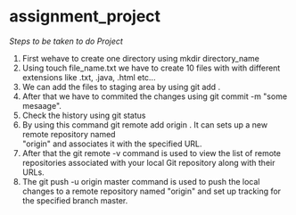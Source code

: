 # assignment_project
 *Steps to be taken to do Project*
 
 1. First wehave to create one directory using mkdir directory_name
 2. Using touch file_name.txt we have to create 10 files with with different extensions like .txt, .java,      .html etc...
 3. We can add the files to staging area by using git add .
 4. After that we have to commited the changes using git commit -m "some mesaage".
 5. Check the history using git status
 6. By using this command git remote add origin <url>. It can sets up a new remote repository named     
    "origin" and associates it with the specified URL.
 7. After that the git remote -v command is used to view the list of remote repositories associated with 
    your local Git repository along with their URLs.
 8. The git push -u origin master command is used to push the local changes to a remote repository named 
    "origin" and set up tracking for the specified branch master. 

